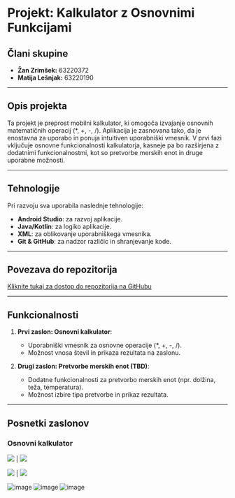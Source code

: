 # Projekt: Kalkulator z Osnovnimi Funkcijami

## Člani skupine
- **Žan Zrimšek:** 63220372
- **Matija Lešnjak:** 63220190

---

## Opis projekta
Ta projekt je preprost mobilni kalkulator, ki omogoča izvajanje osnovnih matematičnih operacij (*, +, -, /). Aplikacija je zasnovana tako, da je enostavna za uporabo in ponuja intuitiven uporabniški vmesnik. V prvi fazi vključuje osnovne funkcionalnosti kalkulatorja, kasneje pa bo razširjena z dodatnimi funkcionalnostmi, kot so pretvorbe merskih enot in druge uporabne možnosti.

---

## Tehnologije
Pri razvoju sva uporabila naslednje tehnologije:
- **Android Studio**: za razvoj aplikacije.
- **Java/Kotlin**: za logiko aplikacije.
- **XML**: za oblikovanje uporabniškega vmesnika.
- **Git & GitHub**: za nadzor različic in shranjevanje kode.

---

## Povezava do repozitorija
[Kliknite tukaj za dostop do repozitorija na GitHubu](https://github.com/wirexid/Kalkulator)

---

## Funkcionalnosti
1. **Prvi zaslon: Osnovni kalkulator**:
   - Uporabniški vmesnik za osnovne operacije (*, +, -, /).
   - Možnost vnosa števil in prikaza rezultata na zaslonu.

2. **Drugi zaslon: Pretvorbe merskih enot (TBD)**:
   - Dodatne funkcionalnosti za pretvorbo merskih enot (npr. dolžina, teža, temperatura).
   - Možnost izbire tipa pretvorbe in prikaz rezultata.

---

## Posnetki zaslonov
### Osnovni kalkulator

![](https://github.com/user-attachments/assets/ac106a3f-b5bf-4d8d-8a2b-0563dee2d51d)  |  ![](https://github.com/user-attachments/assets/b89f9589-0e61-4d03-88d3-34f3c6a2a94a)

![](https://github.com/user-attachments/assets/1fb3eb34-ec3c-433c-b682-19b7f3547490)  |  ![](https://github.com/user-attachments/assets/3ac33df1-94a9-4e30-8772-795c5b95d58e)

![image](https://github.com/user-attachments/assets/011d8e8e-c7bd-4947-8709-2f1dfe413bfd)
![image](https://github.com/user-attachments/assets/be294b11-74d1-4e5c-8313-058efe6ca611)
![image](https://github.com/user-attachments/assets/239d63ab-e43a-4475-8878-b7aa4bd87279)




